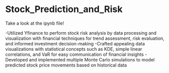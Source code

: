 # Stock_Prediction_and_Risk

Take a look at the ipynb file! 

-Utilized Yfinance to perform stock risk analysis by data processing and visualization with financial techniques 
for trend assessment, risk evaluation, and informed investment decision-making
-Crafted appealing data visualizations with statistical concepts such as KDE, simple linear correlations, and 
VaR for easy communication of financial insights
-Developed and implemented multiple Monte Carlo simulations to model predicted stock price movements 
based on historical data

